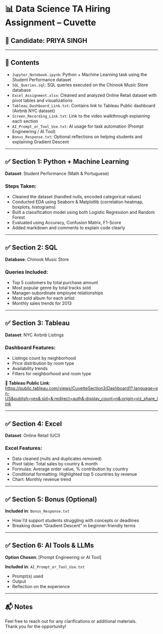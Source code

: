 # 📊 Data Science TA Hiring Assignment – Cuvette

## 👤 Candidate: PRIYA SINGH
---

## 📁 Contents

- `Jupyter_Notebook.ipynb`: Python + Machine Learning task using the Student Performance dataset
- `SQL_Queries.sql`: SQL queries executed on the Chinook Music Store database
- `Excel_Assignment.xlsx`: Cleaned and analyzed Online Retail dataset with pivot tables and visualizations
- `Tableau_Dashboard_Link.txt`: Contains link to Tableau Public dashboard (Airbnb NYC dataset)
- `Screen_Recording_Link.txt`: Link to the video walkthrough explaining each section
- `AI_Prompt_or_Tool_Use.txt`: AI usage for task automation (Prompt Engineering / AI Tool)
- `Bonus_Response.txt`: Optional reflections on helping students and explaining Gradient Descent

---

## ✅ Section 1: Python + Machine Learning

**Dataset**: Student Performance (Math & Portuguese)

### Steps Taken:
- Cleaned the dataset (handled nulls, encoded categorical values)
- Conducted EDA using Seaborn & Matplotlib (correlation heatmap, boxplots, histograms)
- Built a classification model using both Logistic Regression and Random Forest
- Evaluated using Accuracy, Confusion Matrix, F1-Score
- Added markdown and comments to explain code clearly

---

## ✅ Section 2: SQL

**Database**: Chinook Music Store

### Queries Included:
- Top 5 customers by total purchase amount
- Most popular genre by total tracks sold
- Manager-subordinate employee relationships
- Most sold album for each artist
- Monthly sales trends for 2013

---

## ✅ Section 3: Tableau

**Dataset**: NYC Airbnb Listings

### Dashboard Features:
- Listings count by neighborhood
- Price distribution by room type
- Availability trends
- Filters for neighborhood and room type

**🔗 Tableau Public Link**:  
https://public.tableau.com/views/CuvetteSection3/Dashboard1?:language=en-US&publish=yes&:sid=&:redirect=auth&:display_count=n&:origin=viz_share_link

---

## ✅ Section 4: Excel

**Dataset**: Online Retail (UCI)

### Excel Features:
- Data cleaned (nulls and duplicates removed)
- Pivot table: Total sales by country & month
- Formulas: Average order value, % contribution by country
- Conditional formatting: Highlighted top 5 countries by revenue
- Chart: Monthly revenue trend

---

## ✅ Section 5: Bonus (Optional)

**Included in**: `Bonus_Response.txt`  
- How I’d support students struggling with concepts or deadlines  
- Breaking down “Gradient Descent” in beginner-friendly terms

---

## ✅ Section 6: AI Tools & LLMs

**Option Chosen**: [Prompt Engineering or AI Tool]

**Included in**: `AI_Prompt_or_Tool_Use.txt`  
- Prompt(s) used  
- Output  
- Reflection on the experience

---

## 📬 Notes

Feel free to reach out for any clarifications or additional materials.  
Thank you for the opportunity!

